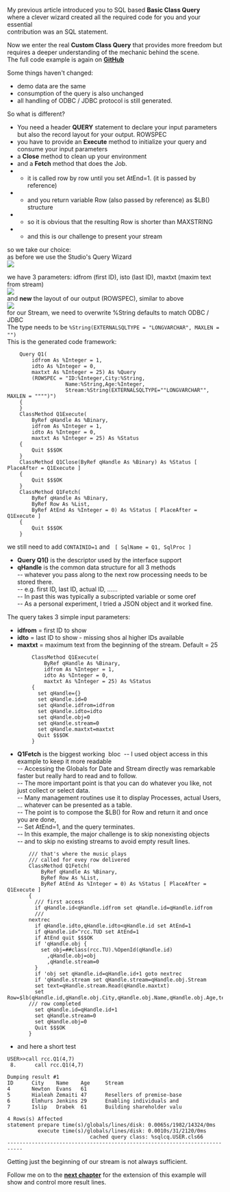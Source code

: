 My previous article introduced you to SQL based **Basic Class Query**  
where a clever wizard created all the required code for you and your essential  
contribution was an SQL statement. 

Now we enter the real **Custom Class Query** that provides more freedom but  
requires a deeper understanding of the mechanic behind the scene.  
The full code example is again on [**GitHub**](https://github.com/rcemper/Tutorial-QUERY)

Some things haven't changed:

*   demo data are the same
*   consumption of the query is also unchanged
*   all handling of ODBC / JDBC protocol is still generated.

So what is different?

*   You need a header **QUERY** statement to declare your input parameters but also the record layout for your output. ROWSPEC
*   you have to provide an **Execute** method to initialize your query and consume your input parameters
*   a **Close** method to clean up your environment
*   and a **Fetch** method that does the Job.
*   - it is called row by row until you set AtEnd=1. (it is passed by reference)
*   - and you return variable Row (also passed by reference) as $LB() structure
*   - so it is obvious that the resulting Row is shorter than MAXSTRING
*   - and this is our challenge to present your stream

so we take our choice:   
as before we use the Studio's Query Wizard  
![](https://community.intersystems.com/sites/default/files/inline/images/images/image(5659).png)

we have 3 parameters: idfrom (first ID), isto (last ID), maxtxt (maxim text from stream)  
![](https://community.intersystems.com/sites/default/files/inline/images/images/image(5660).png)  
and **new** the layout of our output (ROWSPEC), similar to above  
![](https://community.intersystems.com/sites/default/files/inline/images/images/image(5662).png)  
for our Stream, we need to overwrite %String defaults to match ODBC / JDBC  
The type needs to be `%String(EXTERNALSQLTYPE = "LONGVARCHAR", MAXLEN = "")`​​​  
This is the generated code framework:
````
    Query Q1(
        idfrom As %Integer = 1,
        idto As %Integer = 0,
        maxtxt As %Integer = 25) As %Query
        (ROWSPEC = "ID:%Integer,City:%String,
                   Name:%String,Age:%Integer,
                   Stream:%String(EXTERNALSQLTYPE=""LONGVARCHAR"", MAXLEN = """")")
    {
    }
    ClassMethod Q1Execute(
        ByRef qHandle As %Binary,
        idfrom As %Integer = 1,
        idto As %Integer = 0,
        maxtxt As %Integer = 25) As %Status
    {
        Quit $$$OK
    }
    ClassMethod Q1Close(ByRef qHandle As %Binary) As %Status [ PlaceAfter = Q1Execute ]
    {
        Quit $$$OK
    }
    ClassMethod Q1Fetch(
        ByRef qHandle As %Binary,
        ByRef Row As %List,
        ByRef AtEnd As %Integer = 0) As %Status [ PlaceAfter = Q1Execute ]
    {
        Quit $$$OK
    }
````
we still need to add `CONTAINID=1` and   `[ SqlName = Q1, SqlProc ]`

- **Query Q1()** is the descriptor used by the interface support
- **qHandle** is the common data structure for all 3 methods   
-- whatever you pass along to the next row processing needs to be stored there.    
--      e.g. first ID, last ID, actual ID, ......   
-- In past this was typically a subscripted variable or some oref   
-- As a personal experiment, I tried a JSON object and it worked fine. 
 
The query takes 3 simple input parameters:    
- **idfrom** = first ID to show
- **idto** = last ID to show - missing shos al higher IDs available
- **maxtxt** = maximum text from the beginning of the stream. Default = 25 
```` 
        ClassMethod Q1Execute(
            ByRef qHandle As %Binary,
            idfrom As %Integer = 1,
            idto As %Integer = 0,
            maxtxt As %Integer = 25) As %Status
        {
          set qHandle={}
          set qHandle.id=0
          set qHandle.idfrom=idfrom
          set qHandle.idto=idto
          set qHandle.obj=0
          set qHandle.stream=0
          set qHandle.maxtxt=maxtxt
          Quit $$$OK
        }
````   
- **Q1Fetch** is the biggest working  bloc  
-- I used object access in this example to keep it more readable   
-- Accessing the Globals for Date and Stream directly was remarkable faster but really hard to read and to follow.  
-- The more important point is that you can do whatever you like, not just collect or select data.   
-- Many management routines use it to display Processes, actual Users,  ... whatever can be presented as a table.    
-- The point is to compose the $LB() for Row and return it and once you are done,   
-- Set AtEnd=1, and the query terminates.  
-- In this example, the major challenge is to skip nonexisting objects   
-- and to skip no existing streams to avoid empty result lines.
 ````   
        /// that's where the music plays
        /// called for evey row delivered
        ClassMethod Q1Fetch(
        	ByRef qHandle As %Binary,
        	ByRef Row As %List,
        	ByRef AtEnd As %Integer = 0) As %Status [ PlaceAfter = Q1Execute ]
        {
          /// first access
          if qHandle.id<qHandle.idfrom set qHandle.id=qHandle.idfrom
          ///
        nextrec
          if qHandle.idto,qHandle.idto<qHandle.id set AtEnd=1
          if qHandle.id>^rcc.TUD set AtEnd=1
          if AtEnd quit $$$OK
          if 'qHandle.obj {
            set obj=##class(rcc.TU).%OpenId(qHandle.id)
              ,qHandle.obj=obj
              ,qHandle.stream=0
          } 
          if 'obj set qHandle.id=qHandle.id+1 goto nextrec
          if 'qHandle.stream set qHandle.stream=qHandle.obj.Stream
          set text=qHandle.stream.Read(qHandle.maxtxt)
          set Row=$lb(qHandle.id,qHandle.obj.City,qHandle.obj.Name,qHandle.obj.Age,text)
        /// row completed
          set qHandle.id=qHandle.id+1
          set qHandle.stream=0
          set qHandle.obj=0
          Quit $$$OK
        }
````    
*   and here a short test
````    
USER>>call rcc.Q1(4,7)
 8.      call rcc.Q1(4,7)

Dumping result #1
ID      City    Name    Age     Stream
4       Newton  Evans   61
5       Hialeah Zemaiti 47      Resellers of premise-base
6       Elmhurs Jenkins 29      Enabling individuals and
7       Islip   Drabek  61      Building shareholder valu
  
4 Rows(s) Affected
statement prepare time(s)/globals/lines/disk: 0.0065s/1982/14324/0ms
          execute time(s)/globals/lines/disk: 0.0010s/31/2120/0ms
                           cached query class: %sqlcq.USER.cls66
---------------------------------------------------------------------------
````  
Getting just the beginning of our stream is not always sufficient.

Follow me on to the [**next chapter**](https://github.com/rcemper/Tutorial-QUERY/blob/main/Tutorial-2.md) for the extension of this example will show and control more result lines.  
